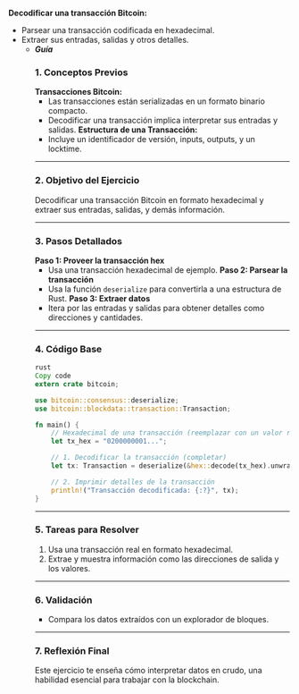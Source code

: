 **Decodificar una transacción Bitcoin:**

- Parsear una transacción codificada en hexadecimal.
- Extraer sus entradas, salidas y otros detalles.
  - **_Guía_**
    ### 1. **Conceptos Previos**
    **Transacciones Bitcoin:**
    - Las transacciones están serializadas en un formato binario compacto.
    - Decodificar una transacción implica interpretar sus entradas y salidas.
    **Estructura de una Transacción:**
    - Incluye un identificador de versión, inputs, outputs, y un locktime.
    ***
    ### 2. **Objetivo del Ejercicio**
    Decodificar una transacción Bitcoin en formato hexadecimal y extraer sus entradas, salidas, y demás información.
    ***
    ### 3. **Pasos Detallados**
    **Paso 1: Proveer la transacción hex**
    - Usa una transacción hexadecimal de ejemplo.
    **Paso 2: Parsear la transacción**
    - Usa la función `deserialize` para convertirla a una estructura de Rust.
    **Paso 3: Extraer datos**
    - Itera por las entradas y salidas para obtener detalles como direcciones y cantidades.
    ***
    ### 4. **Código Base**
    ```rust
    rust
    Copy code
    extern crate bitcoin;

    use bitcoin::consensus::deserialize;
    use bitcoin::blockdata::transaction::Transaction;

    fn main() {
        // Hexadecimal de una transacción (reemplazar con un valor real)
        let tx_hex = "0200000001...";

        // 1. Decodificar la transacción (completar)
        let tx: Transaction = deserialize(&hex::decode(tx_hex).unwrap()).unwrap();

        // 2. Imprimir detalles de la transacción
        println!("Transacción decodificada: {:?}", tx);
    }

    ```
    ***
    ### 5. **Tareas para Resolver**
    1. Usa una transacción real en formato hexadecimal.
    2. Extrae y muestra información como las direcciones de salida y los valores.
    ***
    ### 6. **Validación**
    - Compara los datos extraídos con un explorador de bloques.
    ***
    ### 7. **Reflexión Final**
    Este ejercicio te enseña cómo interpretar datos en crudo, una habilidad esencial para trabajar con la blockchain.
